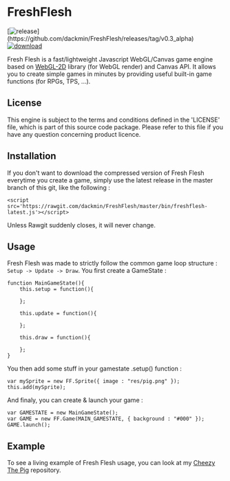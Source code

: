 FreshFlesh
==========

[![release](http://img.shields.io/badge/current%20release-Tortuga%20(v0.3__alpha)-green.svg?style=flat)](https://github.com/dackmin/FreshFlesh/releases/tag/v0.3_alpha)
[![download](http://img.shields.io/badge/download%20latest%20minified%20js-68.7KB-blue.svg?style=flat)](https://github.com/dackmin/FreshFlesh/releases/download/v0.3_alpha/freshflesh-v0.3_alpha.min.js)


Fresh Flesh is a fast/lightweight Javascript WebGL/Canvas game engine based on [WebGL-2D](https://github.com/gameclosure/webgl-2d) library (for WebGL render) and Canvas API. It allows you to create simple games in minutes by providing useful built-in game functions (for RPGs, TPS, ...).

## License

This engine is subject to the terms and conditions defined in the 'LICENSE' file, which is part of this source code package. Please refer to this file if you have any question concerning product licence.

## Installation

If you don't want to download the compressed version of Fresh Flesh everytime you create a game, simply use the latest release in the master branch of this git, like the following :

```
<script src='https://rawgit.com/dackmin/FreshFlesh/master/bin/freshflesh-latest.js'></script>
```

Unless Rawgit suddenly closes, it will never change.

## Usage

Fresh Flesh was made to strictly follow the common game loop structure : `Setup -> Update -> Draw`.
You first create a GameState :

```
function MainGameState(){
	this.setup = function(){

	};

	this.update = function(){

	};

	this.draw = function(){

	};
}
```

You then add some stuff in your gamestate .setup() function :

```
var mySprite = new FF.Sprite({ image : "res/pig.png" });
this.add(mySprite);
```

And finaly, you can create & launch your game :

```
var GAMESTATE = new MainGameState();
var GAME = new FF.Game(MAIN_GAMESTATE, { background : "#000" });
GAME.launch();
```

## Example

To see a living example of Fresh Flesh usage, you can look at my [Cheezy The Pig](https://github.com/dackmin/CheezyThePig) repository.
